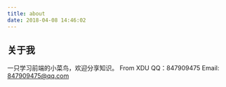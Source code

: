```yaml
---
title: about
date: 2018-04-08 14:46:02
---
```

## 关于我
一只学习前端的小菜鸟，欢迎分享知识。
From XDU
QQ：847909475
Email: 847909475@qq.com
